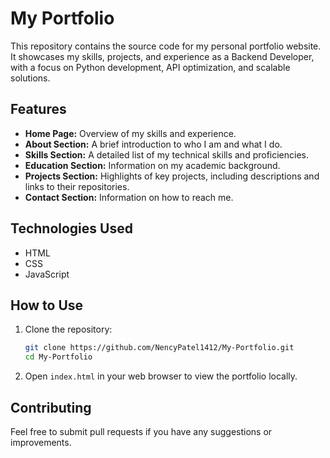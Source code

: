 # My Portfolio

This repository contains the source code for my personal portfolio website. It showcases my skills, projects, and experience as a Backend Developer, with a focus on Python development, API optimization, and scalable solutions.

## Features

- **Home Page:** Overview of my skills and experience.
- **About Section:** A brief introduction to who I am and what I do.
- **Skills Section:** A detailed list of my technical skills and proficiencies.
- **Education Section:** Information on my academic background.
- **Projects Section:** Highlights of key projects, including descriptions and links to their repositories.
- **Contact Section:** Information on how to reach me.

## Technologies Used

- HTML
- CSS
- JavaScript

## How to Use

1. Clone the repository:

   ```bash
   git clone https://github.com/NencyPatel1412/My-Portfolio.git
   cd My-Portfolio
   ```

2. Open `index.html` in your web browser to view the portfolio locally.

## Contributing

Feel free to submit pull requests if you have any suggestions or improvements.
